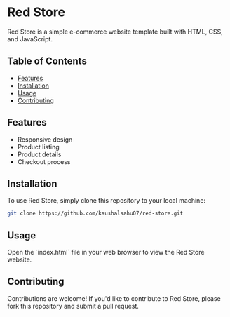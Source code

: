 # Red Store

Red Store is a simple e-commerce website template built with HTML, CSS, and JavaScript.

## Table of Contents

- [Features](#features)
- [Installation](#installation)
- [Usage](#usage)
- [Contributing](#contributing)

## Features

- Responsive design
- Product listing
- Product details
- Checkout process

## Installation

To use Red Store, simply clone this repository to your local machine:

```bash
git clone https://github.com/kaushalsahu07/red-store.git
````

## Usage

Open the \`index.html\` file in your web browser to view the Red Store website.

## Contributing

Contributions are welcome! If you'd like to contribute to Red Store, please fork this repository and submit a pull request.

